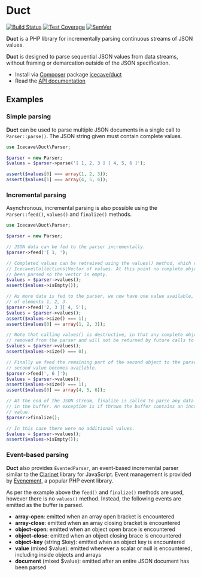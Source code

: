 # Duct

[![Build Status]](https://travis-ci.org/IcecaveStudios/duct)
[![Test Coverage]](https://coveralls.io/r/IcecaveStudios/duct?branch=develop)
[![SemVer]](http://semver.org)

**Duct** is a PHP library for incrementally parsing continuous streams of JSON values.

**Duct** is designed to parse sequential JSON values from data streams, without framing or demarcation outside of the
JSON specification.

* Install via [Composer](http://getcomposer.org) package [icecave/duct](https://packagist.org/packages/icecave/duct)
* Read the [API documentation](http://icecavestudios.github.io/duct/artifacts/documentation/api/)

## Examples

### Simple parsing

**Duct** can be used to parse multiple JSON documents in a single call to `Parser::parse()`.
The JSON string given must contain complete values.

```php
use Icecave\Duct\Parser;

$parser = new Parser;
$values = $parser->parse('[ 1, 2, 3 ] [ 4, 5, 6 ]');

assert($values[0] === array(1, 2, 3));
assert($values[1] === array(4, 5, 6));
```

### Incremental parsing

Asynchronous, incremental parsing is also possible using the `Parser::feed()`, `values()` and `finalize()` methods.

```php
use Icecave\Duct\Parser;

$parser = new Parser;

// JSON data can be fed to the parser incrementally.
$parser->feed('[ 1, ');

// Completed values can be retreived using the values() method, which returns an
// Icecave\Collections\Vector of values. At this point no complete object has
// been parsed so the vector is empty.
$values = $parser->values();
assert($values->isEmpty());

// As more data is fed to the parser, we now have one value available, an array
// of elements 1, 2, 3.
$parser->feed('2, 3 ][ 4, 5');
$values = $parser->values();
assert($values->size() === 1);
assert($values[0] == array(1, 2, 3));

// Note that calling values() is destructive, in that any complete objects are
// removed from the parser and will not be returned by future calls to values().
$values = $parser->values();
assert($values->size() === 0);

// Finally we feed the remaining part of the second object to the parser and the
// second value becomes available.
$parser->feed(', 6 ]');
$values = $parser->values();
assert($values->size() === 1);
assert($values[0] == array(4, 5, 6));

// At the end of the JSON stream, finalize is called to parse any data remaining
// in the buffer. An exception is if thrown the buffer contains an incomplete
// value.
$parser->finalize();

// In this case there were no additional values.
$values = $parser->values();
assert($values->isEmpty());
```

### Event-based parsing

**Duct** also provides `EventedParser`, an event-based incremental parser similar to the [Clarinet](https://github.com/dscape/clarinet)
library for JavaScript. Event management is provided by [Evenement](https://github.com/igorw/evenement/tree/v1.0.0), a
popular PHP event library.

As per the example above the `feed()` and `finalize()` methods are used, however there is no `values()` method. Instead,
the following events are emitted as the buffer is parsed.

 * **array-open**: emitted when an array open bracket is encountered
 * **array-close**: emitted when an array closing bracket is encountered
 * **object-open**: emitted when an object open brace is encountered
 * **object-close**: emitted when an object closing brace is encountered
 * **object-key** (string $key): emitted when an object key is encountered
 * **value** (mixed $value): emitted whenever a scalar or null is encountered, including inside objects and arrays
 * **document** (mixed $value): emitted after an entire JSON document has been parsed

<!-- references -->
[Build Status]: https://travis-ci.org/IcecaveStudios/duct.png?branch=develop
[Test Coverage]: https://coveralls.io/repos/IcecaveStudios/duct/badge.png?branch=develop
[SemVer]: http://calm-shore-6115.herokuapp.com/?label=semver&value=0.2.0&color=yellow
